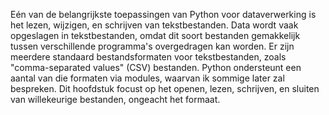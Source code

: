 Eén van de belangrijkste toepassingen van Python voor dataverwerking is
het lezen, wijzigen, en schrijven van tekstbestanden. Data wordt vaak
opgeslagen in tekstbestanden, omdat dit soort bestanden gemakkelijk
tussen verschillende programma's overgedragen kan worden. Er zijn
meerdere standaard bestandsformaten voor tekstbestanden, zoals
"comma-separated values" (CSV) bestanden. Python ondersteunt een aantal
van die formaten via modules, waarvan ik sommige later zal bespreken.
Dit hoofdstuk focust op het openen, lezen, schrijven, en sluiten van
willekeurige bestanden, ongeacht het formaat.
